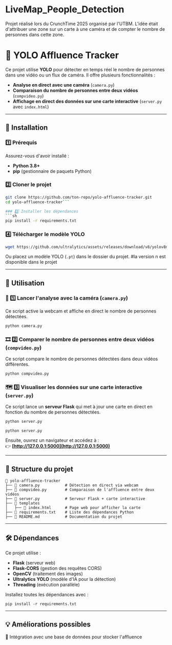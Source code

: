 # LiveMap_People_Detection
Projet réalisé lors du CrunchTime 2025 organisé par l'UTBM.
L'idée était d'attribuer une zone sur un carte à une caméra et de compter le nombre de personnes dans cette zone.

# 📡 YOLO Affluence Tracker

Ce projet utilise **YOLO** pour détecter en temps réel le nombre de personnes dans une vidéo ou un flux de caméra. Il offre plusieurs fonctionnalités :
- **Analyse en direct avec une caméra** (`camera.py`)
- **Comparaison du nombre de personnes entre deux vidéos** (`compvideo.py`)
- **Affichage en direct des données sur une carte interactive** (`server.py` avec `index.html`)

---

## 🚀 Installation

### 1️⃣ Prérequis
Assurez-vous d'avoir installé :
- **Python 3.8+**
- **pip** (gestionnaire de paquets Python)

### 2️⃣ Cloner le projet
```sh
git clone https://github.com/ton-repo/yolo-affluence-tracker.git
cd yolo-affluence-tracker```

### 3️⃣ Installer les dépendances
```sh
pip install -r requirements.txt
```

### 4️⃣ Télécharger le modèle YOLO
```sh
wget https://github.com/ultralytics/assets/releases/download/v8/yolov8n.pt -O yolo.pt
```
Ou placez un modèle YOLO (`.pt`) dans le dossier du projet. #la version n est disponible dans le projet

---

## 🎥 Utilisation

### 🔴 1️⃣ Lancer l'analyse avec la caméra (`camera.py`)

Ce script active la webcam et affiche en direct le nombre de personnes détectées.

```sh
python camera.py
```
### 🎞️ 2️⃣ Comparer le nombre de personnes entre deux vidéos (`compvideo.py`)

Ce script compare le nombre de personnes détectées dans deux vidéos différentes.

```sh
python compvideo.py
```

### 🗺️ 3️⃣ Visualiser les données sur une carte interactive (`server.py`)

Ce script lance un **serveur Flask** qui met à jour une carte en direct en fonction du nombre de personnes détectées.

```sh
python server.py
```

`python server.py`

Ensuite, ouvrez un navigateur et accédez à :  
👉 **[http://127.0.0.1:5000](http://127.0.0.1:5000)**

---

## 📁 Structure du projet

```
📂 yolo-affluence-tracker  
├── 📄 camera.py           # Détection en direct via webcam  
├── 📄 compvideo.py        # Comparaison de l'affluence entre deux vidéos  
├── 📄 server.py           # Serveur Flask + carte interactive  
├── 📂 templates  
│   ├── 📄 index.html      # Page web pour afficher la carte  
├── 📄 requirements.txt    # Liste des dépendances Python  
├── 📄 README.md           # Documentation du projet
```

---

## 🛠️ Dépendances

Ce projet utilise :

- **Flask** (serveur web)
- **Flask-CORS** (gestion des requêtes CORS)
- **OpenCV** (traitement des images)
- **Ultralytics YOLO** (modèle d'IA pour la détection)
- **Threading** (exécution parallèle)

Installez toutes les dépendances avec :

```
pip install -r requirements.txt
```


---

## 💡 Améliorations possibles

🔹 Intégration avec une base de données pour stocker l'affluence  
